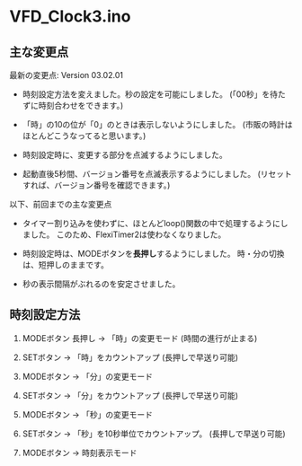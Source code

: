 # VFD_Clock3.ino

## 主な変更点

最新の変更点: Version 03.02.01

* 時刻設定方法を変えました。秒の設定を可能にしました。
(「00秒」を待たずに時刻合わせをできます。)

* 「時」の10の位が「0」のときは表示しないようにしました。
(市販の時計はほとんどこうなってると思います。)

* 時刻設定時に、変更する部分を点滅するようにしました。

* 起動直後5秒間、バージョン番号を点滅表示するようにしました。
(リセットすれば、バージョン番号を確認できます。)


以下、前回までの主な変更点

* タイマー割り込みを使わずに、ほとんどloop()関数の中で処理するようにしました。
このため、FlexiTimer2は使わなくなりました。

* 時刻設定時は、MODEボタンを**長押し**するようにしました。
時・分の切換は、短押しのままです。

* 秒の表示間隔がぶれるのを安定させました。


## 時刻設定方法

1. MODEボタン 長押し → 「時」の変更モード (時間の進行が止まる)

2. SETボタン → 「時」をカウントアップ (長押しで早送り可能)

3. MODEボタン → 「分」の変更モード

4. SETボタン → 「分」をカウントアップ (長押しで早送り可能)

5. MODEボタン → 「秒」の変更モード

6. SETボタン → 「秒」を10秒単位でカウントアップ。 (長押しで早送り可能)

7. MODEボタン → 時刻表示モード
